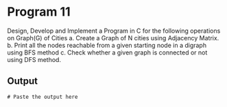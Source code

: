 # Program 11
Design, Develop and Implement a Program in C for the following operations on Graph(G) of Cities
a. Create a Graph of N cities using Adjacency Matrix.
b. Print all the nodes reachable from a given starting node in a digraph using BFS method
c. Check whether a given graph is connected or not using DFS method.

## Output

```shell
# Paste the output here
```

